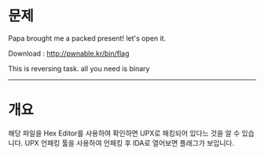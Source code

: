 # 문제
Papa brought me a packed present! let's open it.

Download : http://pwnable.kr/bin/flag

This is reversing task. all you need is binary

---
# 개요
해당 파일을 Hex Editor를 사용하여 확인하면 UPX로 패킹되어 있다느 것을 알 수 있습니다.
UPX 언패킹 툴을 사용하여 언패킹 후 IDA로 열어보면 플래그가 보입니다.
